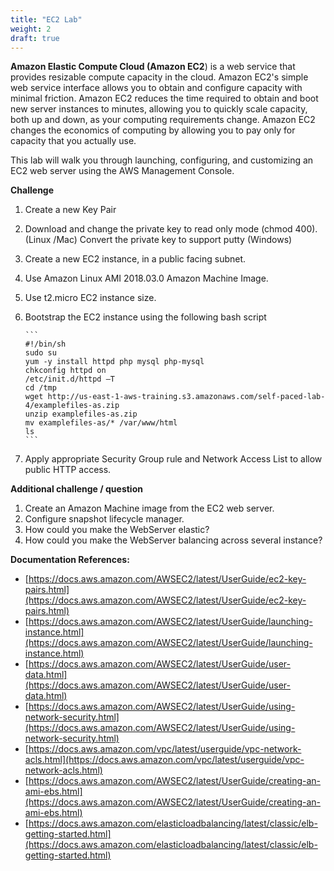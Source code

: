 ```yaml
---
title: "EC2 Lab"
weight: 2
draft: true
---
```


**Amazon Elastic Compute Cloud (Amazon EC2**) is a web service that provides
resizable compute capacity in the cloud. Amazon EC2's simple web service
interface allows you to obtain and configure capacity with minimal
friction. Amazon EC2 reduces the time required to obtain and boot new
server instances to minutes, allowing you to quickly scale capacity,
both up and down, as your computing requirements change. Amazon EC2
changes the economics of computing by allowing you to pay only for
capacity that you actually use.

This lab will walk you through launching, configuring, and customizing
an EC2 web server using the AWS Management Console.

**Challenge**

1. 	Create a new Key Pair
2. 	Download and change the private key to read only mode (chmod 400). (Linux /Mac)
	Convert the private key to support putty (Windows)
3. 	Create a new EC2 instance, in a public facing subnet.
4. 	Use Amazon Linux AMI 2018.03.0 Amazon Machine Image.
5. 	Use t2.micro EC2 instance size.
6.	Bootstrap the EC2 instance using the following bash script

		```
		#!/bin/sh
		sudo su
		yum -y install httpd php mysql php-mysql
		chkconfig httpd on
		/etc/init.d/httpd –T
		cd /tmp
		wget http://us-east-1-aws-training.s3.amazonaws.com/self-paced-lab-4/examplefiles-as.zip
		unzip examplefiles-as.zip
		mv examplefiles-as/* /var/www/html
		ls 
		```
		
7.	Apply appropriate Security Group rule and Network Access List to allow public HTTP access.

**Additional challenge / question**

1. Create an Amazon Machine image from the EC2 web server.
2. Configure snapshot lifecycle manager.
3. How could you make the WebServer elastic?
4. How could you make the WebServer balancing across several instance?

**Documentation References:**

* [https://docs.aws.amazon.com/AWSEC2/latest/UserGuide/ec2-key-pairs.html](https://docs.aws.amazon.com/AWSEC2/latest/UserGuide/ec2-key-pairs.html)
* [https://docs.aws.amazon.com/AWSEC2/latest/UserGuide/launching-instance.html](https://docs.aws.amazon.com/AWSEC2/latest/UserGuide/launching-instance.html)
* [https://docs.aws.amazon.com/AWSEC2/latest/UserGuide/user-data.html](https://docs.aws.amazon.com/AWSEC2/latest/UserGuide/user-data.html)
* [https://docs.aws.amazon.com/AWSEC2/latest/UserGuide/using-network-security.html](https://docs.aws.amazon.com/AWSEC2/latest/UserGuide/using-network-security.html)
* [https://docs.aws.amazon.com/vpc/latest/userguide/vpc-network-acls.html](https://docs.aws.amazon.com/vpc/latest/userguide/vpc-network-acls.html)
* [https://docs.aws.amazon.com/AWSEC2/latest/UserGuide/creating-an-ami-ebs.html](https://docs.aws.amazon.com/AWSEC2/latest/UserGuide/creating-an-ami-ebs.html)
* [https://docs.aws.amazon.com/elasticloadbalancing/latest/classic/elb-getting-started.html](https://docs.aws.amazon.com/elasticloadbalancing/latest/classic/elb-getting-started.html)


